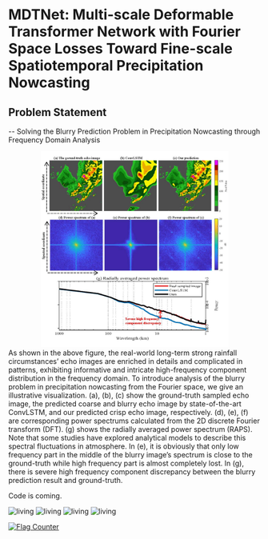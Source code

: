 # MDTNet: Multi-scale Deformable Transformer Network with Fourier Space Losses Toward Fine-scale Spatiotemporal Precipitation Nowcasting
##  Problem Statement
-- Solving the Blurry Prediction Problem in Precipitation Nowcasting through Frequency Domain Analysis
<div align=center>
<img src='https://github.com/zzcd1/Multi-scale-Deformable-Transformer-Network-with-Fourier-Space-Losses/blob/main/visualizations/fig1.jpg' width='375'/>
</div>
As shown in the above figure, the real-world long-term strong rainfall circumstances’ echo images are enriched in details and complicated in patterns, exhibiting informative and intricate high-frequency component distribution in the frequency domain. To introduce analysis of the blurry problem in precipitation nowcasting from the Fourier space, we give an illustrative visualization. (a), (b), (c) show the ground-truth sampled echo image, the predicted coarse and blurry echo image by state-of-the-art ConvLSTM, and our predicted crisp echo image, respectively. (d), (e), (f) are corresponding power spectrums calculated from the 2D discrete Fourier transform (DFT). (g) shows the radially averaged power spectrum (RAPS). Note that some studies have explored analytical models to describe this spectral fluctuations in atmosphere. In (e), it is obviously that only low frequency part in the middle of the blurry image’s spectrum is close to the ground-truth while high frequency part is almost completely lost. In (g), there is severe high frequency component discrepancy between the blurry prediction result and ground-truth.




Code is coming.

![living](visualizations/38.gif)
![living](visualizations/57.gif)
![living](visualizations/772.gif)
![living](visualizations/988.gif)


<a href="https://info.flagcounter.com/WxS9"><img src="https://s11.flagcounter.com/count2/WxS9/bg_FFFFFF/txt_000000/border_CCCCCC/columns_2/maxflags_10/viewers_0/labels_0/pageviews_0/flags_0/percent_0/" alt="Flag Counter" border="0"></a>

